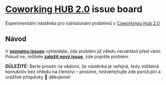 # [Coworking HUB 2.0](https://techheaven.org/hub) issue board

Experimentální nástěnka pro nahlašování problémů v [Coworkingu Hub 2.0](https://techheaven.org/hub)

## Návod

V [**seznamu issues**](https://github.com/techheavencz/hub-issueboard/issues) vyhledejte, zda problém již někdo nenahlásil před vámi. Pokud ne, můžete [**založit nový issue**](https://github.com/techheavencz/hub-issueboard/issues/new), zde popište problém.

**DŮLEŽITÉ:** Berte prosím na vědomí, že nástěnka je veřejná, tedy viditelná komukoliv bez ohledu na členství – prosíme, nezveřejňujte zde ponižující a urážlivé příspěvky 🙏 děkujeme!
